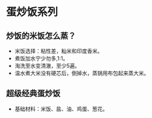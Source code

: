 # 蛋炒饭系列

## 炒饭的米饭怎么蒸？

* 米饭选择：粘性差，籼米和印度香米。
* 煮饭加水宁少勿多,1:1。
* 淘洗至水变清澈，至少5遍。
* 温水煮大米没有硬芯后，倒掉水，蒸锅用布包起来蒸大米。

## 超级经典蛋炒饭

* 基础材料：米饭、盐、油、鸡蛋、葱花。
